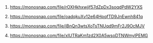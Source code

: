 1. https://monosnap.com/file/rOXHkhxwjif57dZpDx3soqdPdW2YXS

2. https://monosnap.com/file/oadqkuXv12e64HpqfTD9JnEwnh841q

3. https://monosnap.com/file/jBnQn3wtsXoTsTNUqd9mFr2J9OcMJV

4. https://monosnap.com/file/xIUTRaKm1zd2X0A5wsoDTNWmylPEMG
